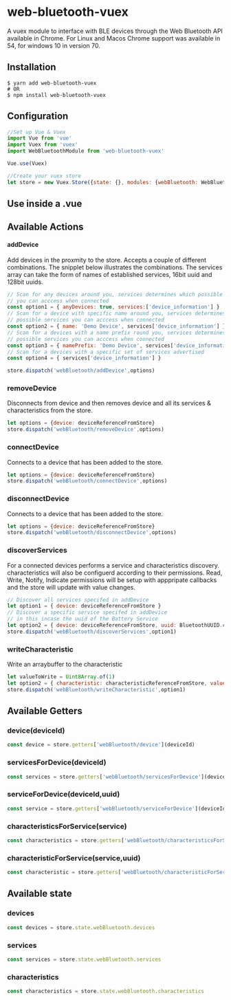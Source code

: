 # web-bluetooth-vuex
A vuex module to interface with BLE devices through the Web Bluetooth API available in Chrome. For Linux and Macos Chrome support was available in 54, for windows 10 in version 70.

## Installation
```console
$ yarn add web-bluetooth-vuex
# OR
$ npm install web-bluetooth-vuex
```

## Configuration
```js
//Set up Vue & Vuex
import Vue from 'vue'
import Vuex from 'vuex'
import WebBluetoothModule from 'web-bluetooth-vuex'

Vue.use(Vuex)

//Create your vuex store
let store = new Vuex.Store({state: {}, modules: {webBluetooth: WebBluetoothModule}})
```
## Use inside a .vue

## Available Actions
#### addDevice
Add devices in the proxmity to the store. Accepts a couple of different combinations.
The snipplet below illustrates the combinations. The services array can take the form
of names of established services, 16bit uuid and 128bit uuids.
```js
// Scan for any devices around you, services determines which possible services
// you can acccess when connected
const option1 = { anyDevices: true, services:['device_information'] }
// Scan for a device with specific name around you, services determines which
// possible services you can acccess when connected
const option2 = { name: 'Demo Device', services['device_information'] }
// Scan for a devices with a name prefix round you, services determines which
// possible services you can acccess when connected
const option3 = { namePrefix: 'Demo Device', services['device_information'] }
// Scan for a devices with a specific set of services advertised
const option4 = { services['device_information'] }

store.dispatch('webBluetooth/addDevice',options)
```
### removeDevice
Disconnects from device and then removes device and all its services & characteristics from the store.
```js
let options = {device: deviceReferenceFromStore}
store.dispatch('webBluetooth/removeDevice',options)

```
### connectDevice
Connects to a device that has been added to the store.
```js
let options = {device: deviceReferenceFromStore}
store.dispatch('webBluetooth/connectDevice',options)
```
### disconnectDevice
Connects to a device that has been added to the store.
```js
let options = {device: deviceReferenceFromStore}
store.dispatch('webBluetooth/disconnectDevice',options)
```
### discoverServices
For a connected devices performs a service and characteristics discovery. characteristics will also be configuerd according to their permissions. Read, Write, Notify, Indicate permissions will be setup with apppripate callbacks and the store will update with value changes.
```js
// Discover all services specifed in addDevice
let option1 = { device: deviceReferenceFromStore }
// Discover a specific service specifed in addDevice
// in this incase the uuid of the Battery Service
let option2 = { device: deviceReferenceFromStore, uuid: BluetoothUUID.canonicalUUID(0x180F) }
store.dispatch('webBluetooth/discoverServices',option1)
```
### writeCharacteristic
Write an arraybuffer to the characteristic
```js
let valueToWrite = Uint8Array.of(1)
let option2 = { characteristic: characteristicReferenceFromStore, value: valueToWrite }
store.dispatch('webBluetooth/writeCharacteristic',option1)
```
## Available Getters
### device(deviceId)
```js
const device = store.getters['webBluetooth/device'](deviceId)
```
### servicesForDevice(deviceId)
```js
const services = store.getters['webBluetooth/servicesForDevice'](deviceId)
```
### serviceForDevice(deviceId,uuid)
```js
const service = store.getters['webBluetooth/serviceForDevice'](deviceId,BluetoothUUID.canonicalUUID(0x180F))
```
### characteristicsForService(service)
```js
const characteristics = store.getters['webBluetooth/characteristicsForService'](serviceFromStore)
```
### characteristicForService(service,uuid)
```js
const characteristic = store.getters['webBluetooth/characteristicForService'](serviceFromStore, BluetoothUUID.canonicalUUID(0x2A19))
```

## Available state

### devices
```js
const devices = store.state.webBluetooth.devices
```
### services
```js
const services = store.state.webBluetooth.services
```
### characteristics
```js
const characteristics = store.state.webBluetooth.characteristics
```
